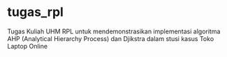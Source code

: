 # tugas_rpl
Tugas Kuliah UHM RPL untuk mendemonstrasikan implementasi algoritma AHP (Analytical Hierarchy Process) dan Djikstra dalam stusi kasus Toko Laptop Online
